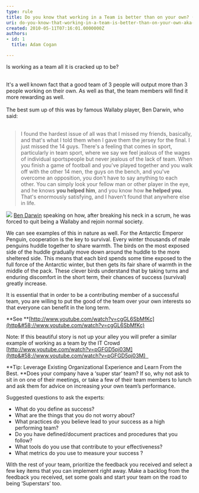 ```yaml
---
type: rule
title: Do you know that working in a Team is better than on your own? (aka The Ben Darwin Rule)
uri: do-you-know-that-working-in-a-team-is-better-than-on-your-own-aka-the-ben-darwin-rule
created: 2010-05-11T07:16:01.0000000Z
authors:
- id: 1
  title: Adam Cogan

---
```


 Is working as a team all it is cracked up to be?

<br>It's a well known fact that a good team of 3 people will output more than 3 people working on their own. As well as that, the team members will find it more rewarding as well.
<br> 
<br>The best sum up of this was by famous Wallaby player, Ben Darwin, who said: <br>​​​​​ 


> I found the hardest issue of all was that I missed my friends, basically, and that's what I told them when I gave them the jersey for the final. I just missed the 14 guys. There's a feeling that comes in sport, particularly in team sport, where we say we feel jealous of the wages of individual sportspeople but never jealous of the lack of team. When you finish a game of football and you've played together and you walk off with the other 14 men, the guys on the bench, and you've overcome an opposition, you don't have to say anything to each other. You can simply look your fellow man or other player in the eye, and he knows **you helped him**, and you know how **he helped you**. That's enormously satisfying, and I haven't found that anywhere else in life.

![](/PublishingImages/Darwin.jpg)
[Ben Darwin](http&#58;//www.abc.net.au/rn/sportsfactor/stories/2007/2024628.htm) speaking on how, after breaking his neck in a scrum, he was forced to quit being a Wallaby and rejoin normal society.



We can see examples of this in nature as well. For the Antarctic Emperor Penguin, cooperation is the key to survival. Every winter thousands of male penguins huddle together to share warmth. The birds on the most exposed side of the huddle gradually move down around the huddle to the more sheltered side. This means that each bird spends some time exposed to the full force of the Antarctic winter, but then gets its fair share of warmth in the middle of the pack. These clever birds understand that by taking turns and enduring discomfort in the short term, their chances of success (survival) greatly increase.

It is essential that in order to be a contributing member of a successful team, you are willing to put the good of the team over your own interests so that everyone can benefit in the long term.

**See **[http://www.youtube.com/watch?v=cgGL6SbMfKc](http&#58;//www.youtube.com/watch?v=cgGL6SbMfKc)

Note: If this beautiful story is not up your alley you will prefer a similar example of working as a team by the IT Crowd [http://www.youtube.com/watch?v=pGFGD5pj03M](http&#58;//www.youtube.com/watch?v=pGFGD5pj03M)   

**Tip: Leverage Existing Organizational Experience and Learn From the Best.
**Does your company have a ‘super star’ team? If so, why not ask to sit in on one of their meetings, or take a few of their team members to lunch and ask them for advice on increasing your own team’s performance.

 Suggested questions to ask the experts:

- What do you define as success?
- What are the things that you do not worry about?
- What practices do you believe lead to your success as a high performing team?
- Do you have defined/document practices and procedures that you follow?
- What tools do you use that contribute to your effectiveness?
- What metrics do you use to measure your success ?


With the rest of your team, prioritize the feedback you received and select a few key items that you can implement right away.
 Make a backlog from the feedback you received, set some goals and start your team on the road to being ‘Superstars’ too.

